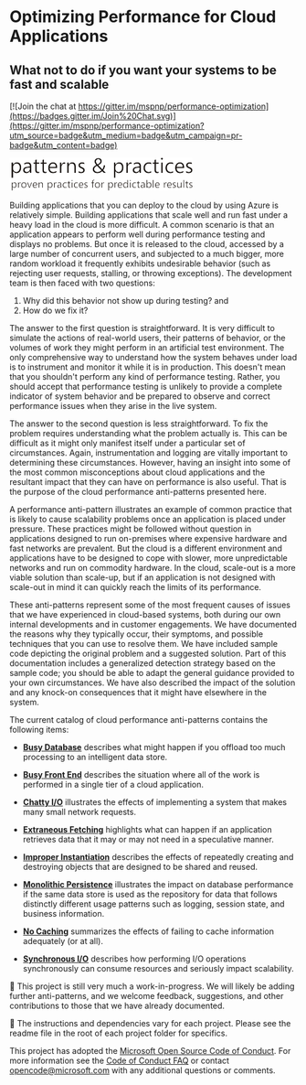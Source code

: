 # Optimizing Performance for Cloud Applications
## What not to do if you want your systems to be fast and scalable

[![Join the chat at https://gitter.im/mspnp/performance-optimization](https://badges.gitter.im/Join%20Chat.svg)](https://gitter.im/mspnp/performance-optimization?utm_source=badge&utm_medium=badge&utm_campaign=pr-badge&utm_content=badge)

![](pnp-logo.png)

Building applications that you can deploy to the cloud by using Azure is relatively simple. Building applications that scale well and run fast under a heavy load in the cloud is more difficult. A common scenario is that an application appears to perform well during performance testing and displays no problems. But once it is released to the cloud, accessed by a large number of concurrent users, and subjected to a much bigger, more random workload it frequently exhibits undesirable behavior (such as rejecting user requests, stalling, or throwing exceptions). The development team is then faced with two questions:

1. Why did this behavior not show up during testing? and
2. How do we fix it?

The answer to the first question is straightforward. It is very difficult to simulate the actions of real-world users, their patterns of behavior, or the volumes of work they might perform in an artificial test environment. The only comprehensive way to understand how the system behaves under load is to instrument and monitor it while it is in production. This doesn't mean that you shouldn't perform any kind of performance testing. Rather, you should accept that performance testing is unlikely to provide a complete indicator of system behavior and be prepared to observe and correct performance issues when they arise in the live system.

The answer to the second question is less straightforward. To fix the problem requires understanding what the problem actually is. This can be difficult as it might only manifest itself under a particular set of circumstances. Again, instrumentation and logging are vitally important to determining these circumstances. However, having an insight into some of the most common misconceptions about cloud applications and the resultant impact that they can have on performance is also useful. That is the purpose of the cloud performance anti-patterns presented here. 

A performance anti-pattern illustrates an example of common practice that is likely to cause scalability problems once an application is placed under pressure. These practices might be followed without question in applications designed to run on-premises where expensive hardware and fast networks are prevalent. But the cloud is a different environment and applications have to be designed to cope with slower, more unpredictable networks and run on commodity hardware. In the cloud, scale-out is a more viable solution than scale-up, but if an application is not designed with scale-out in mind it can quickly reach the limits of its performance.

These anti-patterns represent some of the most frequent causes of issues that we have experienced in cloud-based systems, both during our own internal developments and in customer engagements. We have documented the reasons why they typically occur, their symptoms, and possible techniques that you can use to resolve them. We have included sample code depicting the original problem and a suggested solution. Part of this documentation includes a generalized detection strategy based on the sample code; you should be able to adapt the general guidance provided to your own circumstances. We have also described the impact of the solution and any knock-on consequences that it might have elsewhere in the system.

The current catalog of cloud performance anti-patterns contains the following items:

- **[Busy Database][BusyDatabase]** describes what might happen if you offload too much processing to an intelligent data store.

- **[Busy Front End][BusyFrontEnd]** describes the situation where all of the work is performed in a single tier of a cloud application.

- **[Chatty I/O][ChattyIO]** illustrates the effects of implementing a system that makes many small network requests.

- **[Extraneous Fetching][ExtraneousFetching]** highlights what can happen if an application retrieves data that it may or may not need in a speculative manner.

- **[Improper Instantiation][ImproperInstantiation]** describes the effects of repeatedly creating and destroying objects that are designed to be shared and reused.

- **[Monolithic Persistence][MonolithicPersistence]** illustrates the impact on database performance if the same data store is used as the repository for data that follows distinctly different usage patterns such as logging, session state, and business information.

- **[No Caching][NoCaching]** summarizes the effects of failing to cache information adequately (or at all).

- **[Synchronous I/O][SynchronousIO]** describes how performing I/O operations synchronously can consume resources and seriously impact scalability. 

:pencil:
This project is still very much a work-in-progress. We will likely be adding further anti-patterns, and we welcome feedback, suggestions, and other contributions to those that we have already documented.

:pencil:
The instructions and dependencies vary for each project. Please see the readme file in the root of each project folder for specifics.

[BusyDatabase]: BusyDatabase/docs/BusyDatabase.md
[BusyFrontEnd]: BusyFrontEnd/docs/BusyFrontEnd.md
[ChattyIO]: ChattyIO/docs/ChattyIO.md
[ExtraneousFetching]: ExtraneousFetching/docs/ExtraneousFetching.md
[ImproperInstantiation]: ImproperInstantiation/docs/ImproperInstantiation.md
[MonolithicPersistence]: MonolithicPersistence/docs/MonolithicPersistence.md
[NoCaching]: NoCaching/docs/NoCaching.md
[SynchronousIO]: SynchronousIO/docs/SynchronousIO.md


This project has adopted the [Microsoft Open Source Code of Conduct](https://opensource.microsoft.com/codeofconduct/). For more information see the [Code of Conduct FAQ](https://opensource.microsoft.com/codeofconduct/faq/) or contact [opencode@microsoft.com](mailto:opencode@microsoft.com) with any additional questions or comments.

